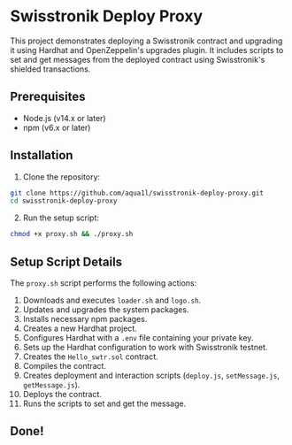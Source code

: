 # Swisstronik Deploy Proxy

This project demonstrates deploying a Swisstronik contract and upgrading it using Hardhat and OpenZeppelin's upgrades plugin. It includes scripts to set and get messages from the deployed contract using Swisstronik's shielded transactions.

## Prerequisites

- Node.js (v14.x or later)
- npm (v6.x or later)

## Installation

1. Clone the repository:

```sh
git clone https://github.com/aqua1l/swisstronik-deploy-proxy.git
cd swisstronik-deploy-proxy
```

2. Run the setup script:

```sh
chmod +x proxy.sh && ./proxy.sh
```

## Setup Script Details

The `proxy.sh` script performs the following actions:

1. Downloads and executes `loader.sh` and `logo.sh`.
2. Updates and upgrades the system packages.
3. Installs necessary npm packages.
4. Creates a new Hardhat project.
5. Configures Hardhat with a `.env` file containing your private key.
6. Sets up the Hardhat configuration to work with Swisstronik testnet.
7. Creates the `Hello_swtr.sol` contract.
8. Compiles the contract.
9. Creates deployment and interaction scripts (`deploy.js`, `setMessage.js`, `getMessage.js`).
10. Deploys the contract.
11. Runs the scripts to set and get the message.

## Done!
